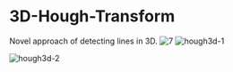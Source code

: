 # 3D-Hough-Transform

Novel approach of detecting lines in 3D.
![7](https://user-images.githubusercontent.com/48968138/64700613-7dfefa80-d4a7-11e9-81dd-f5afdb22598b.png)
![hough3d-1](https://user-images.githubusercontent.com/48968138/64701692-88ba8f00-d4a9-11e9-821b-599af8aa4cb5.png)

![hough3d-2](https://user-images.githubusercontent.com/48968138/64701691-88ba8f00-d4a9-11e9-83da-10f1cba1bbe2.png)
